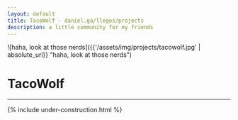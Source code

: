 ```yaml
---
layout: default
title: TacoWolf - daniel.ga/llegos/projects
description: a little community for my friends
---
```


![haha, look at those nerds]({{'/assets/img/projects/tacowolf.jpg' | absolute_url}} "haha, look at those nerds")
# TacoWolf
---

{% include under-construction.html %}
